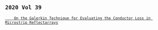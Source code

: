 
## `2020 Vol 39`
[`    On the Galerkin Technique for Evaluating the Conductor Loss in Microstrip Reflectarrays`](https://archive.org/details/rengarajan-art-2020-vol-39-may-jun.-01)


